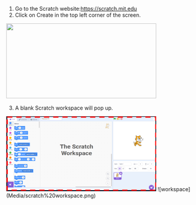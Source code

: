 1. Go to the Scratch website:https://scratch.mit.edu
2. Click on Create in the top left corner of the screen.

<img src= "https://github.com/TAP-GGC/NinjaTurtles/tree/main/Media/scratch main page.png" width="400" height="200">

3. A blank Scratch workspace will pop up.

<img src= "Media/scratch%20workspace.png" width="400" height="200">
![workspace](Media/scratch%20workspace.png)
